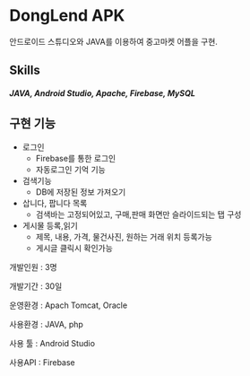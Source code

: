 # DongLend APK
안드로이드 스튜디오와 JAVA를 이용하여 중고마켓 어플을 구현.
## Skills
##### JAVA, Android Studio, Apache, Firebase, MySQL

## 구현 기능
* 로그인
  * Firebase를 통한 로그인
  * 자동로그인 기억 기능
* 검색기능
  * DB에 저장된 정보 가져오기
* 삽니다, 팝니다 목록
  * 검색바는 고정되어있고, 구매,판매 화면만 슬라이드되는 탭 구성
* 게시물 등록,읽기
  * 제목, 내용, 가격, 물건사진, 원하는 거래 위치 등록가능
  * 게시글 클릭시 확인가능
  
개발인원 : 3명

개발기간 : 30일

운영환경 : Apach Tomcat, Oracle

사용환경 : JAVA, php

사용 툴 : Android Studio

사용API : Firebase

 
 
